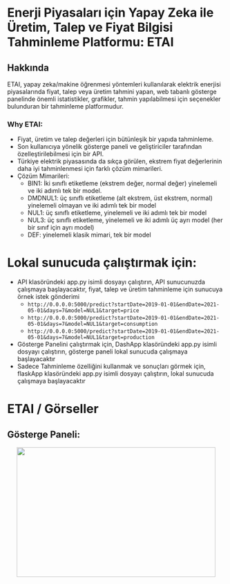 # Enerji Piyasaları için Yapay Zeka ile Üretim, Talep ve Fiyat Bilgisi Tahminleme Platformu: ETAI

## Hakkında
ETAI, yapay zeka/makine öğrenmesi yöntemleri kullanılarak elektrik enerjisi piyasalarında fiyat, talep veya üretim tahmini yapan, web tabanlı gösterge panelinde önemli istatistikler, grafikler, tahmin yapılabilmesi için seçenekler bulunduran bir tahminleme platformudur.
### Why ETAI:
* Fiyat, üretim ve talep değerleri için bütünleşik bir yapıda tahminleme.
* Son kullanıcıya yönelik gösterge paneli ve geliştiriciler tarafından özelleştirilebilmesi için bir API.
* Türkiye elektrik piyasasında da sıkça görülen, ekstrem fiyat değerlerinin daha iyi tahminlenmesi için farklı çözüm mimarileri.
* Çözüm Mimarileri:
  - BIN1: İki sınıflı etiketleme (ekstrem değer, normal değer) yinelemeli ve iki adımlı tek bir model.
  - DMDNUL1: üç sınıflı etiketleme (alt ekstrem, üst ekstrem, normal) yinelemeli olmayan ve iki adımlı tek bir model
  - NUL1: üç sınıflı etiketleme, yinelemeli ve iki adımlı tek bir model
  - NUL3: üç sınıflı etiketleme, yinelemeli ve iki adımlı üç ayrı model (her bir sınıf için ayrı model)
  - DEF: yinelemeli klasik mimari, tek bir model 
# Lokal sunucuda çalıştırmak için:
* API klasöründeki app.py isimli dosyayı çalıştırın, API sunucunuzda çalışmaya başlayacaktır, fiyat, talep ve üretim tahminleme için sunucuya örnek istek gönderimi
  - ``` http://0.0.0.0:5000/predict?startDate=2019-01-01&endDate=2021-05-01&days=7&model=NUL1&target=price ```
  - ``` http://0.0.0.0:5000/predict?startDate=2019-01-01&endDate=2021-05-01&days=7&model=NUL1&target=consumption ```
  - ``` http://0.0.0.0:5000/predict?startDate=2019-01-01&endDate=2021-05-01&days=7&model=NUL1&target=production ```
* Gösterge Panelini çalıştırmak için, DashApp klasöründeki app.py isimli dosyayı çalıştırın, gösterge paneli lokal sunucuda çalışmaya başlayacaktır
* Sadece Tahminleme özelliğini kullanmak ve sonuçları görmek için, flaskApp klasöründeki app.py isimli dosyayı çalıştırın, lokal sunucuda çalışmaya başlayacaktır
# ETAI / Görseller
## Gösterge Paneli:
<p align="center"> <img width="460" height="300" src="https://raw.githubusercontent.com/etaiplatform/ETAI/blob/master/ETAI_DASH.png"> </p> 
